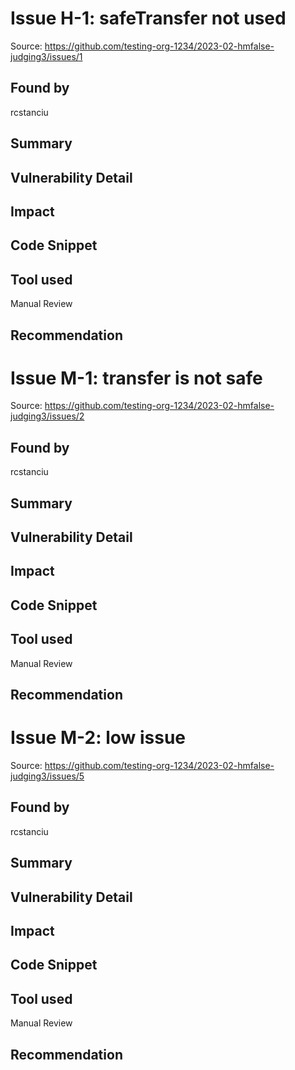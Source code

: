 # Issue H-1: safeTransfer not used 

Source: https://github.com/testing-org-1234/2023-02-hmfalse-judging3/issues/1 

## Found by 
rcstanciu

## Summary

## Vulnerability Detail

## Impact

## Code Snippet

## Tool used

Manual Review

## Recommendation

# Issue M-1: transfer is not safe 

Source: https://github.com/testing-org-1234/2023-02-hmfalse-judging3/issues/2 

## Found by 
rcstanciu

## Summary

## Vulnerability Detail

## Impact

## Code Snippet

## Tool used

Manual Review

## Recommendation

# Issue M-2: low issue 

Source: https://github.com/testing-org-1234/2023-02-hmfalse-judging3/issues/5 

## Found by 
rcstanciu

## Summary

## Vulnerability Detail

## Impact

## Code Snippet

## Tool used

Manual Review

## Recommendation

